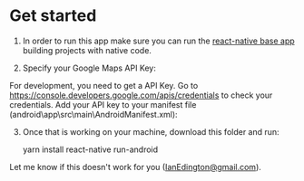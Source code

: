 # Get started

1. In order to run this app make sure you can run the [react-native base app](https://facebook.github.io/react-native/docs/getting-started.html) building projects with native code.

2. Specify your Google Maps API Key:

For development, you need to get a API Key. Go to https://console.developers.google.com/apis/credentials to check your credentials.
Add your API key to your manifest file (android\app\src\main\AndroidManifest.xml):

<application>
    <!-- You will only need to add this meta-data tag, but make sure it's a child of application -->
    <meta-data
      android:name="com.google.android.geo.API_KEY"
      android:value="Your Google maps API Key Here"/>
</application>

3. Once that is working on your machine, download this folder and run:

    yarn install
    react-native run-android

Let me know if this doesn't work for you (IanEdington@gmail.com).
